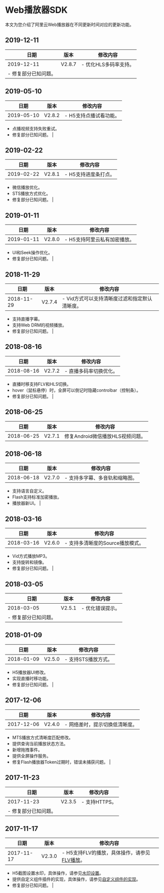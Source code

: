 # Web播放器SDK

本文为您介绍了阿里云Web播放器在不同更新时间对应的更新功能。

## 2019-12-11

|日期|版本|修改内容|
|--|--|----|
|2019-12-11|V2.8.7|-   优化HLS多码率支持。
-   修复部分已知问题。 |

## 2019-05-10

|日期|版本|修改内容|
|--|--|----|
|2019-05-10|V2.8.2|-   H5支持点播试看功能。
-   点播视频支持失败重试。
-   修复部分已知问题。 |

## 2019-02-22

|日期|版本|修改内容|
|--|--|----|
|2019-02-22|V2.8.1|-   H5支持进度条打点。
-   微信播放优化。
-   STS播放方式优化。
-   修复部分已知问题。 |

## 2019-01-11

|日期|版本|修改内容|
|--|--|----|
|2019-01-11|V2.8.0|-   H5支持阿里云私有加密播放。
-   UI和Seek操作优化。
-   修复部分已知问题。 |

## 2018-11-29

|日期|版本|修改内容|
|--|--|----|
|2018-11-29|V2.7.4|-   Vid方式可以支持清晰度过滤和指定默认清晰度。
-   支持直播字幕。
-   支持Web DRM的视频播放。
-   修复部分已知问题。 |

## 2018-08-16

|日期|版本|修改内容|
|--|--|----|
|2018-08-16|V2.7.2|-   直播多码率切换优化。
-   直播时移支持FLV和HLS切换。
-   hover（鼠标悬停）时，全屏可以倒记时隐藏controlbar（控制条）。
-   修复部分已知问题。 |

## 2018-06-25

|日期|版本|修改内容|
|--|--|----|
|2018-06-25|V2.7.1|修复Android微信播放HLS视频问题。|

## 2018-06-18

|日期|版本|修改内容|
|--|--|----|
|2018-06-18|V2.7.0|-   支持多字幕、多音轨和缩略图。
-   支持语言自定义。
-   Flash支持标准加密播放。
-   播放器新UI。 |

## 2018-03-16

|日期|版本|修改内容|
|--|--|----|
|2018-03-16|V2.6.0|-   支持多清晰度的Source播放模式。
-   Vid方式播放MP3。
-   支持旋转和镜像。
-   修复部分已知问题。 |

## 2018-03-05

|日期|版本|修改内容|
|--|--|----|
|2018-03-05|V2.5.1|-   优化错误提示。
-   修复部分已知问题。 |

## 2018-01-09

|日期|版本|修改内容|
|--|--|----|
|2018-01-09|V2.5.0|-   支持STS播放方式。
-   H5播放器UI修改。
-   实现直播时移功能。
-   修复部分已知问题。 |

## 2017-12-06

|日期|版本|修改内容|
|--|--|----|
|2017-12-06|V2.4.0|-   网络差时，提示切换低清晰度。
-   MTS播放方式清晰度匹配修改。
-   提供查询当前播放状态方法。
-   新增拖拽事件。
-   提供全屏操作服务。
-   修复Flash播放器Token过期时，错误未捕获问题。 |

## 2017-11-23

|日期|版本|修改内容|
|--|--|----|
|2017-11-23|V2.3.5|-   支持HTTPS。
-   修复部分已知问题。 |

## 2017-11-17

|日期|版本|修改内容|
|--|--|----|
|2017-11-17|V2.3.0|-   H5支持FLV的播放，具体操作，请参见[FLV播放](https://player.alicdn.com/aliplayer/docs/blogs/how-to-play-flv-for-h5.html)。
-   H5截图设置水印，具体操作，请参见[水印设置](https://player.alicdn.com/aliplayer/docs/blogs/how-to-implementment-snapshot.html)。
-   提供自定义组件插件的实现，具体操作，请参见[自定义组件的实现](https://player.alicdn.com/aliplayer/docs/blogs/how-to-implementment-custom-component.html)。
-   修复部分已知问题。 |

